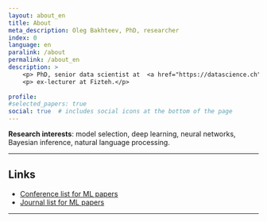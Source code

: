 ```yaml
---
layout: about_en
title: About
meta_description: Oleg Bakhteev, PhD, researcher
index: 0
language: en
paralink: /about
permalink: /about_en
description: >
    <p> PhD, senior data scientist at  <a href="https://datascience.ch"> Swiss Data Science Center</a>,</p>
    <p> ex-lecturer at Fizteh.</p>
    
profile:
#selected_papers: true
social: true  # includes social icons at the bottom of the page
---
```


**Research interests**: model selection, deep learning, neural networks, Bayesian inference, natural language processing.

---

## Links
* [Conference list for ML papers](https://tinyurl.com/bahleg-conf)
* [Journal list for ML papers](https://tinyurl.com/bahleg-journals)

---
